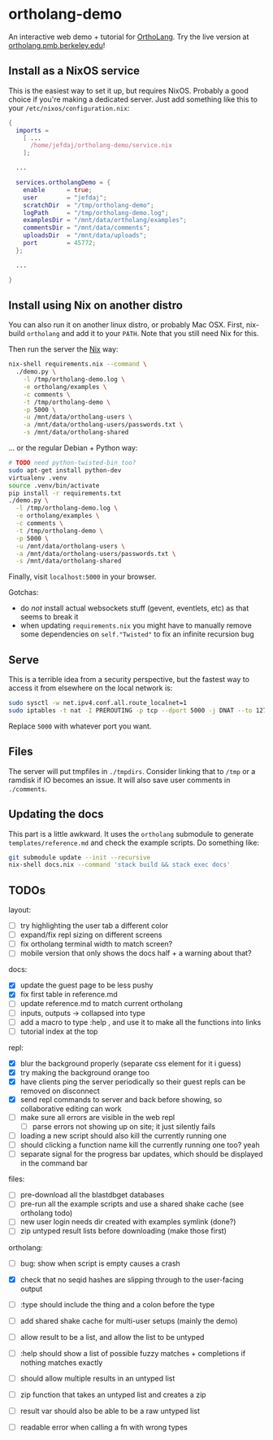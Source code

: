 ortholang-demo
==============

An interactive web demo + tutorial for [OrthoLang][1].
Try the live version at [ortholang.pmb.berkeley.edu](https://ortholang.pmb.berkeley.edu)!

Install as a NixOS service
--------------------------

This is the easiest way to set it up, but requires NixOS.
Probably a good choice if you're making a dedicated server.
Just add something like this to your `/etc/nixos/configuration.nix`:

```.nix
{
  imports =
    [ ...
      /home/jefdaj/ortholang-demo/service.nix
    ];

  ...

  services.ortholangDemo = {
    enable      = true;
    user        = "jefdaj";
    scratchDir  = "/tmp/ortholang-demo";
    logPath     = "/tmp/ortholang-demo.log";
    examplesDir = "/mnt/data/ortholang/examples";
    commentsDir = "/mnt/data/comments";
    uploadsDir  = "/mnt/data/uploads";
    port        = 45772;
  };

  ...

}
```

Install using Nix on another distro
-----------------------------------

You can also run it on another linux distro, or probably Mac OSX.
First, nix-build `ortholang` and add it to your `PATH`.
Note that you still need Nix for this.

Then run the server the [Nix][2] way:

```.bash
nix-shell requirements.nix --command \
  ./demo.py \
    -l /tmp/ortholang-demo.log \
    -e ortholang/examples \
    -c comments \
    -t /tmp/ortholang-demo \
    -p 5000 \
    -u /mnt/data/ortholang-users \
    -a /mnt/data/ortholang-users/passwords.txt \
    -s /mnt/data/ortholang-shared
```

... or the regular Debian + Python way:

```.bash
# TODO need python-twisted-bin too?
sudo apt-get install python-dev
virtualenv .venv
source .venv/bin/activate
pip install -r requirements.txt
./demo.py \
  -l /tmp/ortholang-demo.log \
  -e ortholang/examples \
  -c comments \
  -t /tmp/ortholang-demo \
  -p 5000 \
  -u /mnt/data/ortholang-users \
  -a /mnt/data/ortholang-users/passwords.txt \
  -s /mnt/data/ortholang-shared
```

Finally, visit `localhost:5000` in your browser.

Gotchas:

* do *not* install actual websockets stuff (gevent, eventlets, etc) as that seems to break it
* when updating `requirements.nix` you might have to manually remove
  some dependencies on `self."Twisted"` to fix an infinite recursion bug

Serve
-----

This is a terrible idea from a security perspective,
but the fastest way to access it from elsewhere on the local network is:

```.bash
sudo sysctl -w net.ipv4.conf.all.route_localnet=1
sudo iptables -t nat -I PREROUTING -p tcp --dport 5000 -j DNAT --to 127.0.0.1:80
```

Replace `5000` with whatever port you want.

Files
-----

The server will put tmpfiles in `./tmpdirs`. Consider linking that to `/tmp` or
a ramdisk if IO becomes an issue. It will also save user comments in `./comments`.

Updating the docs
-----------------

This part is a little awkward. It uses the `ortholang` submodule to generate `templates/reference.md`
and check the example scripts. Do something like:

``` .bash
git submodule update --init --recursive
nix-shell docs.nix --command 'stack build && stack exec docs'
```

TODOs
-----

layout:

- [ ] try highlighting the user tab a different color
- [ ] expand/fix repl sizing on different screens
- [ ] fix ortholang terminal width to match screen?
- [ ] mobile version that only shows the docs half + a warning about that?

docs:

- [x] update the guest page to be less pushy
- [x] fix first table in reference.md
- [ ] update reference.md to match current ortholang
- [ ] inputs, outputs -> collapsed into type
- [ ] add a macro to type :help <fnname>, and use it to make all the functions into links
- [ ] tutorial index at the top

repl:

- [x] blur the background properly (separate css element for it i guess)
- [x] try making the background orange too
- [x] have clients ping the server periodically so their guest repls can be removed on disconnect
- [x] send repl commands to server and back before showing, so collaborative editing can work
- [ ] make sure all errors are visible in the web repl
  - [ ] parse errors not showing up on site; it just silently fails
- [ ] loading a new script should also kill the currently running one
- [ ] should clicking a function name kill the currently running one too? yeah
- [ ] separate signal for the progress bar updates, which should be displayed in the command bar

files:

- [ ] pre-download all the blastdbget databases
- [ ] pre-run all the example scripts and use a shared shake cache (see ortholang todo)
- [ ] new user login needs dir created with examples symlink (done?)
- [ ] zip untyped result lists before downloading (make those first)

ortholang:

- [ ] bug: show when script is empty causes a crash
- [x] check that no seqid hashes are slipping through to the user-facing output
- [ ] :type should include the thing and a colon before the type
- [ ] add shared shake cache for multi-user setups (mainly the demo)
- [ ] allow result to be a list, and allow the list to be untyped
- [ ] :help should show a list of possible fuzzy matches + completions if nothing matches exactly
- [ ] should allow multiple results in an untyped list
- [ ] zip function that takes an untyped list and creates a zip
- [ ] result var should also be able to be a raw untyped list
- [ ] readable error when calling a fn with wrong types


[1]: https://github.com/jefdaj/ortholang
[2]: https://nixos.org/nix
